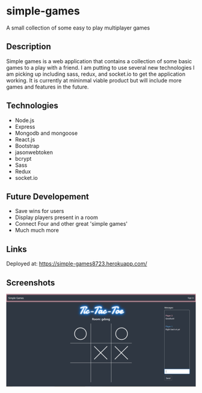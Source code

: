 # simple-games
A small collection of some easy to play multiplayer games

## Description
Simple games is a web application that contains a collection of some basic games to a play with a friend. I am putting to use several new technologies I am picking up including sass, redux, and <span>socket.</spann>io to get the application working. It is currently at mininmal viable product but will include more games and features in the future.

## Technologies
* Node.js
* Express
* Mongodb and mongoose
* React.js
* Bootstrap
* jasonwebtoken
* bcrypt
* Sass
* Redux
* <span>socket.</spann>io

## Future Developement
* Save wins for users
* Display players present in a room
* Connect Four and other great 'simple games'
* Much much more

## Links
Deployed at:  https://simple-games8723.herokuapp.com/

## Screenshots
![Screen Shot](./ScreenShots/tictactoeScreenShot.PNG)

